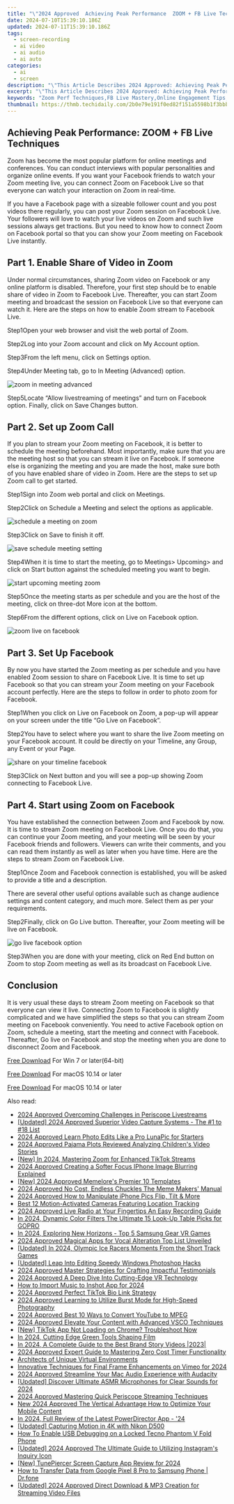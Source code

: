 ```yaml
---
title: "\"2024 Approved  Achieving Peak Performance  ZOOM + FB Live Techniques\""
date: 2024-07-10T15:39:10.186Z
updated: 2024-07-11T15:39:10.186Z
tags: 
  - screen-recording
  - ai video
  - ai audio
  - ai auto
categories: 
  - ai
  - screen
description: "\"This Article Describes 2024 Approved: Achieving Peak Performance: ZOOM + FB Live Techniques\""
excerpt: "\"This Article Describes 2024 Approved: Achieving Peak Performance: ZOOM + FB Live Techniques\""
keywords: "Zoom Perf Techniques,FB Live Mastery,Online Engagement Tips,Streaming Efficiency Strategies,Peak Performance ZOOM,Virtual Presentations Hacks,Live Stream Best Practices"
thumbnail: https://thmb.techidaily.com/2b0e79e191f0ed82f151a5598b1f3bbb7dbdcce948e1ec31321e7ff03bc36bee.jpg
---
```


## Achieving Peak Performance: ZOOM + FB Live Techniques

Zoom has become the most popular platform for online meetings and conferences. You can conduct interviews with popular personalities and organize online events. If you want your Facebook friends to watch your Zoom meeting live, you can connect Zoom on Facebook Live so that everyone can watch your interaction on Zoom in real-time.

If you have a Facebook page with a sizeable follower count and you post videos there regularly, you can post your Zoom session on Facebook Live. Your followers will love to watch your live videos on Zoom and such live sessions always get tractions. But you need to know how to connect Zoom on Facebook portal so that you can show your Zoom meeting on Facebook Live instantly.

## Part 1\. Enable Share of Video in Zoom

Under normal circumstances, sharing Zoom video on Facebook or any online platform is disabled. Therefore, your first step should be to enable share of video in Zoom to Facebook Live. Thereafter, you can start Zoom meeting and broadcast the session on Facebook Live so that everyone can watch it. Here are the steps on how to enable Zoom stream to Facebook Live.

Step1Open your web browser and visit the web portal of Zoom.

Step2Log into your Zoom account and click on My Account option.

Step3From the left menu, click on Settings option.

Step4Under Meeting tab, go to In Meeting (Advanced) option.

![zoom in meeting advanced](https://images.wondershare.com/filmora/article-images/2022/07/zoom-facebook-1.jpg)

Step5Locate “Allow livestreaming of meetings” and turn on Facebook option. Finally, click on Save Changes button.

## Part 2\. Set up Zoom Call

If you plan to stream your Zoom meeting on Facebook, it is better to schedule the meeting beforehand. Most importantly, make sure that you are the meeting host so that you can stream it live on Facebook. If someone else is organizing the meeting and you are made the host, make sure both of you have enabled share of video in Zoom. Here are the steps to set up Zoom call to get started.

Step1Sign into Zoom web portal and click on Meetings.

Step2Click on Schedule a Meeting and select the options as applicable.

![schedule a meeting on zoom](https://images.wondershare.com/filmora/article-images/2022/07/zoom-facebook-2.jpg)

Step3Click on Save to finish it off.

![save schedule meeting setting](https://images.wondershare.com/filmora/article-images/2022/07/zoom-facebook-3.jpg)

Step4When it is time to start the meeting, go to Meetings> Upcoming> and click on Start button against the scheduled meeting you want to begin.

![start upcoming meeting zoom](https://images.wondershare.com/filmora/article-images/2022/07/zoom-facebook-4.jpg)

Step5Once the meeting starts as per schedule and you are the host of the meeting, click on three-dot More icon at the bottom.

Step6From the different options, click on Live on Facebook option.

![zoom live on facebook](https://images.wondershare.com/filmora/article-images/2022/07/zoom-facebook-5.jpg)

## Part 3\. Set Up Facebook

By now you have started the Zoom meeting as per schedule and you have enabled Zoom session to share on Facebook Live. It is time to set up Facebook so that you can stream your Zoom meeting on your Facebook account perfectly. Here are the steps to follow in order to photo zoom for Facebook.

Step1When you click on Live on Facebook on Zoom, a pop-up will appear on your screen under the title “Go Live on Facebook”.

Step2You have to select where you want to share the live Zoom meeting on your Facebook account. It could be directly on your Timeline, any Group, any Event or your Page.

![share on your timeline facebook](https://images.wondershare.com/filmora/article-images/2022/07/zoom-facebook-6.jpg)

Step3Click on Next button and you will see a pop-up showing Zoom connecting to Facebook Live.

## Part 4\. Start using Zoom on Facebook

You have established the connection between Zoom and Facebook by now. It is time to stream Zoom meeting on Facebook Live. Once you do that, you can continue your Zoom meeting, and your meeting will be seen by your Facebook friends and followers. Viewers can write their comments, and you can read them instantly as well as later when you have time. Here are the steps to stream Zoom on Facebook Live.

Step1Once Zoom and Facebook connection is established, you will be asked to provide a title and a description.

There are several other useful options available such as change audience settings and content category, and much more. Select them as per your requirements.

Step2Finally, click on Go Live button. Thereafter, your Zoom meeting will be live on Facebook.

![go live facebook option](https://images.wondershare.com/filmora/article-images/2022/07/zoom-facebook-7.jpg)

Step3When you are done with your meeting, click on Red End button on Zoom to stop Zoom meeting as well as its broadcast on Facebook Live.

## Conclusion

It is very usual these days to stream Zoom meeting on Facebook so that everyone can view it live. Connecting Zoom to Facebook is slightly complicated and we have simplified the steps so that you can stream Zoom meeting on Facebook conveniently. You need to active Facebook option on Zoom, schedule a meeting, start the meeting and connect with Facebook. Thereafter, Go live on Facebook and stop the meeting when you are done to disconnect Zoom and Facebook.

[Free Download](https://tools.techidaily.com/wondershare/filmora/download/) For Win 7 or later(64-bit)

[Free Download](https://tools.techidaily.com/wondershare/filmora/download/) For macOS 10.14 or later

[Free Download](https://tools.techidaily.com/wondershare/filmora/download/) For macOS 10.14 or later

<ins class="adsbygoogle"
     style="display:block"
     data-ad-format="autorelaxed"
     data-ad-client="ca-pub-7571918770474297"
     data-ad-slot="1223367746"></ins>

<ins class="adsbygoogle"
     style="display:block"
     data-ad-format="autorelaxed"
     data-ad-client="ca-pub-7571918770474297"
     data-ad-slot="1223367746"></ins>



<ins class="adsbygoogle"
     style="display:block"
     data-ad-client="ca-pub-7571918770474297"
     data-ad-slot="8358498916"
     data-ad-format="auto"
     data-full-width-responsive="true"></ins>




<span class="atpl-alsoreadstyle">Also read:</span>
<div><ul>
<li><a href="https://article-files.techidaily.com/2024-approved-overcoming-challenges-in-periscope-livestreams/"><u>2024 Approved  Overcoming Challenges in Periscope Livestreams</u></a></li>
<li><a href="https://article-files.techidaily.com/updated-2024-approved-superior-video-capture-systems-the-1-to-18-list/"><u>[Updated] 2024 Approved  Superior Video Capture Systems - The #1 to #18 List</u></a></li>
<li><a href="https://article-files.techidaily.com/2024-approved-learn-photo-edits-like-a-pro-lunapic-for-starters/"><u>2024 Approved  Learn Photo Edits Like a Pro  LunaPic for Starters</u></a></li>
<li><a href="https://article-files.techidaily.com/2024-approved-pajama-plots-reviewed-analyzing-childrens-video-stories/"><u>2024 Approved  Pajama Plots Reviewed  Analyzing Children's Video Stories</u></a></li>
<li><a href="https://article-files.techidaily.com/new-in-2024-mastering-zoom-for-enhanced-tiktok-streams/"><u>[New] In 2024, Mastering Zoom for Enhanced TikTok Streams</u></a></li>
<li><a href="https://article-files.techidaily.com/2024-approved-creating-a-softer-focus-iphone-image-blurring-explained/"><u>2024 Approved  Creating a Softer Focus  IPhone Image Blurring Explained</u></a></li>
<li><a href="https://article-files.techidaily.com/new-2024-approved-memelores-premier-10-templates/"><u>[New] 2024 Approved  Memelore's Premier 10 Templates</u></a></li>
<li><a href="https://article-files.techidaily.com/2024-approved-no-cost-endless-chuckles-the-meme-makers-manual/"><u>2024 Approved  No Cost, Endless Chuckles  The Meme Makers' Manual</u></a></li>
<li><a href="https://article-files.techidaily.com/2024-approved-how-to-manipulate-iphone-pics-flip-tilt-and-more/"><u>2024 Approved  How to Manipulate iPhone Pics  Flip, Tilt & More</u></a></li>
<li><a href="https://article-files.techidaily.com/best-12-motion-activated-cameras-featuring-location-tracking/"><u>Best 12 Motion-Activated Cameras Featuring Location Tracking</u></a></li>
<li><a href="https://article-files.techidaily.com/2024-approved-live-radio-at-your-fingertips-an-easy-recording-guide/"><u>2024 Approved  Live Radio at Your Fingertips  An Easy Recording Guide</u></a></li>
<li><a href="https://article-files.techidaily.com/in-2024-dynamic-color-filters-the-ultimate-15-look-up-table-picks-for-gopro/"><u>In 2024, Dynamic Color Filters  The Ultimate 15 Look-Up Table Picks for GOPRO</u></a></li>
<li><a href="https://article-files.techidaily.com/in-2024-exploring-new-horizons-top-5-samsung-gear-vr-games/"><u>In 2024, Exploring New Horizons - Top 5 Samsung Gear VR Games</u></a></li>
<li><a href="https://article-files.techidaily.com/2024-approved-magical-apps-for-vocal-alteration-top-list-unveiled/"><u>2024 Approved  Magical Apps for Vocal Alteration  Top List Unveiled</u></a></li>
<li><a href="https://article-files.techidaily.com/updated-in-2024-olympic-ice-racers-moments-from-the-short-track-games/"><u>[Updated] In 2024, Olympic Ice Racers  Moments From the Short Track Games</u></a></li>
<li><a href="https://article-files.techidaily.com/updated-leap-into-editing-speedy-windows-photoshop-hacks/"><u>[Updated] Leap Into Editing  Speedy Windows Photoshop Hacks</u></a></li>
<li><a href="https://article-files.techidaily.com/2024-approved-master-strategies-for-crafting-impactful-testimonials/"><u>2024 Approved  Master Strategies for Crafting Impactful Testimonials</u></a></li>
<li><a href="https://article-files.techidaily.com/2024-approved-a-deep-dive-into-cutting-edge-vr-technology/"><u>2024 Approved  A Deep Dive Into Cutting-Edge VR Technology</u></a></li>
<li><a href="https://article-files.techidaily.com/how-to-import-music-to-inshot-app-for-2024/"><u>How to Import Music to Inshot App for 2024</u></a></li>
<li><a href="https://article-files.techidaily.com/2024-approved-perfect-tiktok-bio-link-strategy/"><u>2024 Approved  Perfect TikTok Bio Link Strategy</u></a></li>
<li><a href="https://article-files.techidaily.com/2024-approved-learning-to-utilize-burst-mode-for-high-speed-photography/"><u>2024 Approved  Learning to Utilize Burst Mode for High-Speed Photography</u></a></li>
<li><a href="https://article-files.techidaily.com/2024-approved-best-10-ways-to-convert-youtube-to-mpeg/"><u>2024 Approved  Best 10 Ways to Convert YouTube to MPEG</u></a></li>
<li><a href="https://article-files.techidaily.com/2024-approved-elevate-your-content-with-advanced-vsco-techniques/"><u>2024 Approved  Elevate Your Content with Advanced VSCO Techniques</u></a></li>
<li><a href="https://tiktok-videos.techidaily.com/new-tiktok-app-not-loading-on-chrome-troubleshoot-now/"><u>[New] TikTok App Not Loading on Chrome? Troubleshoot Now</u></a></li>
<li><a href="https://on-screen-recording.techidaily.com/in-2024-cutting-edge-green-tools-shaping-film/"><u>In 2024, Cutting Edge Green Tools Shaping Film</u></a></li>
<li><a href="https://ai-editing-video.techidaily.com/in-2024-a-complete-guide-to-the-best-brand-story-videos-2023/"><u>In 2024, A Complete Guide to the Best Brand Story Videos |2023|</u></a></li>
<li><a href="https://some-techniques.techidaily.com/2024-approved-expert-guide-to-mastering-zero-cost-timer-functionality/"><u>2024 Approved  Expert Guide to Mastering Zero Cost Timer Functionality</u></a></li>
<li><a href="https://fox-glue.techidaily.com/architects-of-unique-virtual-environments/"><u>Architects of Unique Virtual Environments</u></a></li>
<li><a href="https://vimeo-videos.techidaily.com/innovative-techniques-for-final-frame-enhancements-on-vimeo-for-2024/"><u>Innovative Techniques for Final Frame Enhancements on Vimeo for 2024</u></a></li>
<li><a href="https://video-capture.techidaily.com/2024-approved-streamline-your-mac-audio-experience-with-audacity/"><u>2024 Approved  Streamline Your Mac Audio Experience with Audacity</u></a></li>
<li><a href="https://facebook-record-videos.techidaily.com/updated-discover-ultimate-asmr-microphones-for-clear-sounds-for-2024/"><u>[Updated] Discover Ultimate ASMR Microphones for Clear Sounds for 2024</u></a></li>
<li><a href="https://extra-guidance.techidaily.com/2024-approved-mastering-quick-periscope-streaming-techniques/"><u>2024 Approved  Mastering Quick Periscope Streaming Techniques</u></a></li>
<li><a href="https://video-creation-software.techidaily.com/new-2024-approved-the-vertical-advantage-how-to-optimize-your-mobile-content/"><u>New 2024 Approved The Vertical Advantage How to Optimize Your Mobile Content</u></a></li>
<li><a href="https://some-techniques.techidaily.com/in-2024-full-review-of-the-latest-powerdirector-app-24/"><u>In 2024, Full Review of the Latest PowerDirector App - '24</u></a></li>
<li><a href="https://extra-resources.techidaily.com/updated-capturing-motion-in-4k-with-nikon-d500/"><u>[Updated] Capturing Motion in 4K with Nikon D500</u></a></li>
<li><a href="https://unlock-android.techidaily.com/how-to-enable-usb-debugging-on-a-locked-tecno-phantom-v-fold-phone-by-drfone-android/"><u>How To Enable USB Debugging on a Locked Tecno Phantom V Fold Phone</u></a></li>
<li><a href="https://instagram-video-recordings.techidaily.com/updated-2024-approved-the-ultimate-guide-to-utilizing-instagrams-inquiry-icon/"><u>[Updated] 2024 Approved  The Ultimate Guide to Utilizing Instagram's Inquiry Icon</u></a></li>
<li><a href="https://screen-video-capture.techidaily.com/new-tunepiercer-screen-capture-app-review-for-2024/"><u>[New] TunePiercer Screen Capture App Review for 2024</u></a></li>
<li><a href="https://android-transfer.techidaily.com/how-to-transfer-data-from-google-pixel-8-pro-to-samsung-phone-drfone-by-drfone-transfer-from-android-transfer-from-android/"><u>How to Transfer Data from Google Pixel 8 Pro to Samsung Phone | Dr.fone</u></a></li>
<li><a href="https://facebook-video-footage.techidaily.com/updated-2024-approved-direct-download-and-mp3-creation-for-streaming-video-files/"><u>[Updated] 2024 Approved  Direct Download & MP3 Creation for Streaming Video Files</u></a></li>
</ul></div>
